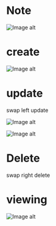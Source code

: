 # Note



![Image alt](https://github.com/PrilepskiyAE/Note/blob/master/images/screen1.bmp)

# create

![Image alt](https://github.com/PrilepskiyAE/Note/blob/master/images/screen2.bmp)

# update

swap left update

![Image alt](https://github.com/PrilepskiyAE/Note/blob/master/images/screen3.bmp)

![Image alt](https://github.com/PrilepskiyAE/Note/blob/master/images/screen4.bmp)

# Delete 

swap right delete

# viewing

![Image alt](https://github.com/PrilepskiyAE/Note/blob/master/images/screen6.bmp)
